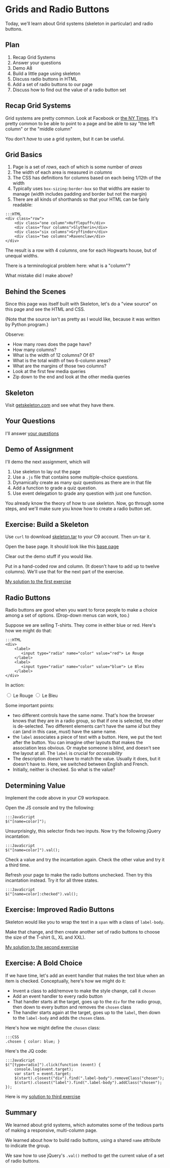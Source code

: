 # Grids and Radio Buttons
Today, we'll learn about Grid systems (skeleton in particular) and radio
buttons.

## Plan

1. Recap Grid Systems
1. Answer your questions
1. Demo A8
1. Build a little page using skeleton
1. Discuss radio buttons in HTML
1. Add a set of radio buttons to our page
1. Discuss how to find out the value of a radio button set

## Recap Grid Systems

Grid systems are pretty common.  Look at Facebook or [the NY
Times](https://www.nytimes.com/). It's pretty common to be able to point to
a page and be able to say "the left column" or the "middle column"

You don't *have* to use a grid system, but it can be useful.

## Grid Basics

1. Page is a set of *rows*, each of which is some number of *areas*
1. The width of each area is measured in *columns*
1. The CSS has definitions for columns based on each being 1/12th of the
width
1. Typically uses `box-sizing:border-box` so that widths are easier to
manage (width includes padding and border but not the margin)
1. There are all kinds of shorthands so that your HTML can be fairly
readable:

```
:::HTML
<div class="row">
    <div class="one column">Hufflepuff</div>
    <div class="four columns">Slytherin</div>
    <div class="six columns">Gryffindor</div>
    <div class="two columns">Ravenclaw</div>
</div>
```

The result is a row with 4 *columns*, one for each Hogwarts house, but of
unequal widths. 

There is a terminological problem here: what is a "column"?

What mistake did I make above?

## Behind the Scenes

Since this page was itself built with Skeleton, let's do a "view source"
on this page and see the HTML and CSS.

(Note that the source isn't as pretty as I would like, because it was
written by Python program.)

Observe:

* How many rows does the page have?
* How many columns?
* What is the width of 12 columns? Of 6? 
* What is the total width of two 6-column areas?
* What are the margins of those two columns?
* Look at the first few media queries
* Zip down to the end and look at the other media queries

## Skeleton

Visit [getskeleton.com](http://getskeleton.com) and see what they have
there.

## Your Questions

I'll answer [your questions](../../quizzes/quiz15.html)

## Demo of Assignment

I'll demo the next assignment, which will

1. Use skeleton to lay out the page
1. Use a `.js` file that contains some multiple-choice questions.
1. Dynamically create as many quiz questions as there are in that file
1. Add a function to grade a quiz question.
1. Use event delegation to grade any question with just one function.

You already know the theory of how to use skeleton. Now, go through some
steps, and we'll make sure you know how to create a radio button set.

## Exercise: Build a Skeleton

Use `curl` to download [skeleton.tar](../../downloads/skeleton.tar) to
your C9 account. Then un-tar it.

Open the base page. It should look like this [base
page](../../downloads/skeleton/base.html)

Clear out the demo stuff if you would like.

Put in a hand-coded row and column. (It doesn't have to add up to twelve
columns). We'll use that for the next part of the exercise.

[My solution to the first exercise](solution1.html)

## Radio Buttons

Radio buttons are good when you want to force people to make a choice
among a set of options. (Drop-down menus can work, too.)

Suppose we are selling T-shirts. They come in either blue or red. Here's
how we might do that:

```
:::HTML
<div>
    <label>
       <input type="radio" name="color" value="red"> Le Rouge
    </label>
    <label>
       <input type="radio" name="color" value="blue"> Le Bleu
    </label>
</div>
```

In action:

<div>
    <label>
       <input type="radio" name="color" value="red"> Le Rouge
    </label>
    <label>
       <input type="radio" name="color" value="blue"> Le Bleu
    </label>
</div>

Some important points:

* two different controls have the same *name*. That's how the browser
  knows that they are in a radio group, so that if one is selected, the
  other is de-selected. Two different elements can't have the same *id*
  but they can (and in this case, *must*) have the same name.
* the `label` associates a piece of text with a button. Here, we put the
  text after the button. You can imagine other layouts that makes the
  association less obvious. Or maybe someone is blind, and doesn't see the
  layout at all. The `label` is crucial for *accessibility*
* The description doesn't have to match the value. Usually it does, but it
  doesn't have to. Here, we switched between English and French.
* Initially, neither is checked.  So what is the value?

## Determining Value

Implement the code above in your C9 workspace.

Open the JS console and try the following:

```
:::JavaScript
$("[name=color]");
```

Unsurprisingly, this selector finds two inputs.  Now try the following
jQuery incantation:

```
:::JavaScript
$("[name=color]").val();
```

Check a value and try the incantation again. Check the other value and try
it a third time.

Refresh your page to make the radio buttons unchecked. Then try this
incantation instead. Try it for all three states.

```
:::JavaScript
$("[name=color]:checked").val();
```

## Exercise: Improved Radio Buttons

Skeleton would like you to wrap the text in a `span` with a class of
`label-body`.

Make that change, and then create another set of radio buttons to choose
the size of the T-shirt (L, XL and XXL).

[My solution to the second exercise](solution2.html)

## Exercise: A Bold Choice

If we have time, let's add an event handler that makes the text blue when
an item is checked.  Conceptually, here's how we might do it:

* Invent a class to add/remove to make the style change, call it `chosen`
* Add an event handler to every radio button
* That handler starts at the target, goes up to the `div` for the radio group, then down to every
  button and removes the `chosen` class
* The handler starts again at the target, goes up to the `label`, then
  down to the `label-body` and adds the `chosen` class.

Here's how we might define the `chosen` class:

```
:::CSS
.chosen { color: blue; }
```

Here's the JQ code:

```
:::JavaScript
$("[type=radio]").click(function (event) {
    console.log(event.target);
    var start = event.target;
    $(start).closest("div").find(".label-body").removeClass("chosen");
    $(start).closest("label").find(".label-body").addClass("chosen");
});
```

Here is my [solution to third exercise](solution3.html)

## Summary

We learned about grid systems, which automates some of the tedious parts
of making a responsive, multi-column page.

We learned about how to build radio buttons, using a shared `name`
attribute to indicate the group.

We saw how to use jQuery's `.val()` method to get the current value of a
set of radio buttons.
